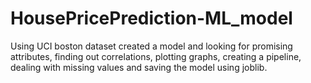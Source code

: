 # HousePricePrediction-ML_model
Using UCI boston dataset created a model and looking for promising attributes, finding out correlations, plotting graphs, creating a pipeline, dealing with missing values and saving the model using joblib.
